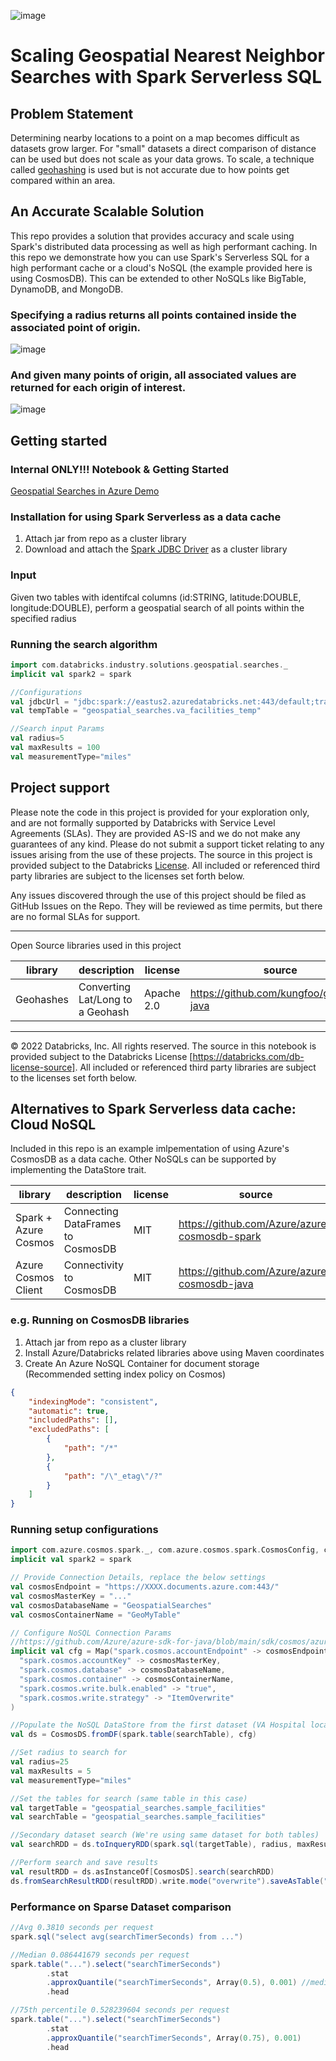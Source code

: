 ![image](https://user-images.githubusercontent.com/86326159/206014015-a70e3581-e15c-4a10-95ef-36fd5a560717.png)

# Scaling Geospatial Nearest Neighbor Searches with Spark Serverless SQL

## Problem Statement

Determining nearby locations to a point on a map becomes difficult as datasets grow larger. For "small" datasets a direct comparison of distance can be used but does not scale as your data grows. To scale, a technique called [geohashing](https://en.wikipedia.org/wiki/Geohash) is used but is not accurate due to how points get compared within an area. 

## An Accurate Scalable Solution

This repo provides a solution that provides accuracy and scale using Spark's distributed data processing as well as high performant caching. In this repo we demonstrate how you can use Spark's Serverless SQL for a high performant cache or a cloud's NoSQL (the example provided here is using CosmosDB). This can be extended to other NoSQLs like BigTable, DynamoDB, and MongoDB. 

### Specifying a radius returns all points contained inside the associated point of origin.  

![image](./img/upmc_childrens_hospital.png?raw=true)

### And given many points of origin, all associated values are returned for each origin of interest.

![image](./img/many_locations.png?raw=true)

## Getting started

### Internal ONLY!!! Notebook & Getting Started

[Geospatial Searches in Azure Demo](https://eastus2.azuredatabricks.net/?o=5206439413157315#notebook/1011273009121479/command/4188342588155548)

### Installation for using Spark Serverless as a data cache

1. Attach jar from repo as a cluster library
2. Download and attach the [Spark JDBC Driver](https://ohdsi.github.io/DatabaseConnectorJars/) as a cluster library

### Input 

Given two tables with identifcal columns (id:STRING, latitude:DOUBLE, longitude:DOUBLE), perform a geospatial search of all points within the specified radius 



### Running the search algorithm
``` scala
import com.databricks.industry.solutions.geospatial.searches._ 
implicit val spark2 = spark 

//Configurations
val jdbcUrl = "jdbc:spark://eastus2.azuredatabricks.net:443/default;transportMode=http;ssl=1;httpPath=sql/protocolv1/o/5206439413157315/0812-164905-tear862;AuthMech=3;UID=token;PWD=dapi4182704e78d53a0a7890520ea277dffd" 
val tempTable = "geospatial_searches.va_facilities_temp" 

//Search input Params
val radius=5
val maxResults = 100
val measurementType="miles"
```


## Project support 

Please note the code in this project is provided for your exploration only, and are not formally supported by Databricks with Service Level Agreements (SLAs). They are provided AS-IS and we do not make any guarantees of any kind. Please do not submit a support ticket relating to any issues arising from the use of these projects. The source in this project is provided subject to the Databricks [License](./LICENSE). All included or referenced third party libraries are subject to the licenses set forth below.

Any issues discovered through the use of this project should be filed as GitHub Issues on the Repo. They will be reviewed as time permits, but there are no formal SLAs for support. 
___

Open Source libraries used in this project 

| library                                | description             | license    | source                                              | coordinates |
|----------------------------------------|-------------------------|------------|-----------------------------------------------------|------------------ |
| Geohashes  | Converting Lat/Long to a Geohash      | Apache 2.0       | https://github.com/kungfoo/geohash-java                      |  ch.hsr:geohash:1.4.0 |
___

&copy; 2022 Databricks, Inc. All rights reserved. The source in this notebook is provided subject to the Databricks License [https://databricks.com/db-license-source].  All included or referenced third party libraries are subject to the licenses set forth below.


## Alternatives to Spark Serverless data cache: Cloud NoSQL 

Included in this repo is an example imlpementation of using Azure's CosmosDB as a data cache. Other NoSQLs can be supported by implementing the DataStore trait. 

| library                                | description             | license    | source                                              | coordinates |
|----------------------------------------|-------------------------|------------|-----------------------------------------------------|------------------ |
| Spark + Azure Cosmos | Connecting DataFrames to CosmosDB | MIT | https://github.com/Azure/azure-cosmosdb-spark | com.azure.cosmos.spark:azure-cosmos-spark_3-2_2-12:4.11.2 |
| Azure Cosmos Client | Connectivity to CosmosDB | MIT | https://github.com/Azure/azure-cosmosdb-java | com.azure:azure-cosmos:4.39.0 | 


### e.g. Running on CosmosDB libraries

1. Attach jar from repo as a cluster library
2. Install Azure/Databricks related libraries above using Maven coordinates
3. Create An Azure NoSQL Container for document storage 
  (Recommended setting index policy on Cosmos)
``` json
{
    "indexingMode": "consistent",
    "automatic": true,
    "includedPaths": [],
    "excludedPaths": [
        {
            "path": "/*"
        },
        {
            "path": "/\"_etag\"/?"
        }
    ]
}
```

### Running setup configurations

``` scala
import com.azure.cosmos.spark._, com.azure.cosmos.spark.CosmosConfig, com.azure.cosmos.spark.CosmosAccountConfig, com.databricks.industry.solutions.geospatial.searches._
implicit val spark2 = spark

// Provide Connection Details, replace the below settings
val cosmosEndpoint = "https://XXXX.documents.azure.com:443/"
val cosmosMasterKey = "..."
val cosmosDatabaseName = "GeospatialSearches"
val cosmosContainerName = "GeoMyTable"

// Configure NoSQL Connection Params
//https://github.com/Azure/azure-sdk-for-java/blob/main/sdk/cosmos/azure-cosmos-spark_3_2-12/docs/migration.md
implicit val cfg = Map("spark.cosmos.accountEndpoint" -> cosmosEndpoint,
  "spark.cosmos.accountKey" -> cosmosMasterKey,
  "spark.cosmos.database" -> cosmosDatabaseName,
  "spark.cosmos.container" -> cosmosContainerName,
  "spark.cosmos.write.bulk.enabled" -> "true",     
  "spark.cosmos.write.strategy" -> "ItemOverwrite"
)

//Populate the NoSQL DataStore from the first dataset (VA Hospital location dataset)
val ds = CosmosDS.fromDF(spark.table(searchTable), cfg)

//Set radius to search for
val radius=25
val maxResults = 5
val measurementType="miles"

//Set the tables for search (same table in this case)
val targetTable = "geospatial_searches.sample_facilities"
val searchTable = "geospatial_searches.sample_facilities"

//Secondary dataset search (We're using same dataset for both tables)
val searchRDD = ds.toInqueryRDD(spark.sql(targetTable), radius, maxResults, measurementType)

//Perform search and save results
val resultRDD = ds.asInstanceOf[CosmosDS].search(searchRDD)
ds.fromSearchResultRDD(resultRDD).write.mode("overwrite").saveAsTable("geospatial_searches.sample_results")
```

### Performance on **Sparse Dataset comparison**

``` scala
//Avg 0.3810 seconds per request
spark.sql("select avg(searchTimerSeconds) from ...")

//Median 0.086441679 seconds per request
spark.table("...").select("searchTimerSeconds")
        .stat
        .approxQuantile("searchTimerSeconds", Array(0.5), 0.001) //median
        .head

//75th percentile 0.528239604 seconds per request
spark.table("...").select("searchTimerSeconds")
        .stat
        .approxQuantile("searchTimerSeconds", Array(0.75), 0.001) 
        .head
```


